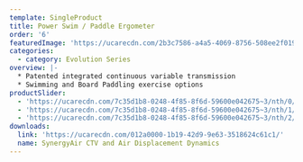 ```yaml
---
template: SingleProduct
title: Power Swim / Paddle Ergometer
order: '6'
featuredImage: 'https://ucarecdn.com/2b3c7586-a4a5-4069-8756-508ee2f019ff/'
categories:
  - category: Evolution Series
overview: |-
  * Patented integrated continuous variable transmission
  * Swimming and Board Paddling exercise options
productSlider:
  - 'https://ucarecdn.com/7c35d1b8-0248-4f85-8f6d-59600e042675~3/nth/0/'
  - 'https://ucarecdn.com/7c35d1b8-0248-4f85-8f6d-59600e042675~3/nth/1/'
  - 'https://ucarecdn.com/7c35d1b8-0248-4f85-8f6d-59600e042675~3/nth/2/'
downloads:
  link: 'https://ucarecdn.com/012a0000-1b19-42d9-9e63-3518624c61c1/'
  name: SynergyAir CTV and Air Displacement Dynamics
---
```

